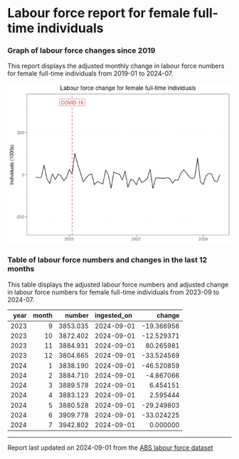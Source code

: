 Labour force report for female full-time individuals
================

### Graph of labour force changes since 2019

This report displays the adjusted monthly change in labour force numbers
for female full-time individuals from 2019-01 to 2024-07.

![](female_full-time_report_files/figure-gfm/unnamed-chunk-2-1.png)<!-- -->

### Table of labour force numbers and changes in the last 12 months

This table displays the adjusted labour force numbers and adjusted
change in labour force numbers for female full-time individuals from
2023-09 to 2024-07.

| year | month |   number | ingested_on |     change |
|-----:|------:|---------:|:------------|-----------:|
| 2023 |     9 | 3853.035 | 2024-09-01  | -19.366956 |
| 2023 |    10 | 3872.402 | 2024-09-01  | -12.529371 |
| 2023 |    11 | 3884.931 | 2024-09-01  |  80.265981 |
| 2023 |    12 | 3804.665 | 2024-09-01  | -33.524569 |
| 2024 |     1 | 3838.190 | 2024-09-01  | -46.520859 |
| 2024 |     2 | 3884.710 | 2024-09-01  |  -4.867066 |
| 2024 |     3 | 3889.578 | 2024-09-01  |   6.454151 |
| 2024 |     4 | 3883.123 | 2024-09-01  |   2.595444 |
| 2024 |     5 | 3880.528 | 2024-09-01  | -29.249803 |
| 2024 |     6 | 3909.778 | 2024-09-01  | -33.024225 |
| 2024 |     7 | 3942.802 | 2024-09-01  |   0.000000 |

------------------------------------------------------------------------

Report last updated on 2024-09-01 from the [ABS labour force
dataset](https://www.abs.gov.au/statistics/labour/employment-and-unemployment/labour-force-australia/latest-release)
